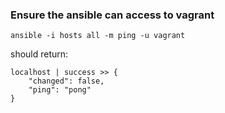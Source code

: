 ### Ensure the ansible can access to vagrant

```
ansible -i hosts all -m ping -u vagrant
```

should return:

```
localhost | success >> {
    "changed": false,
    "ping": "pong"
}
```
